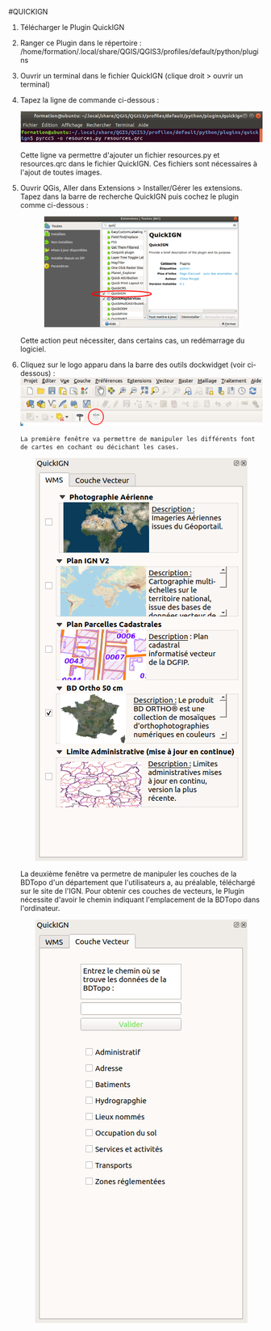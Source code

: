 
#QUICKIGN

1. Télécharger le Plugin QuickIGN 

2. Ranger ce Plugin dans le répertoire : /home/formation/.local/share/QGIS/QGIS3/profiles/default/python/plugins

3. Ouvrir un terminal dans le fichier QuickIGN (clique droit > ouvrir un terminal)

4.  Tapez la ligne de commande ci-dessous :

	![](https://raw.githubusercontent.com/chloemorgat/QuickIGN/main/Image/pyrcc5.png) 	

	Cette ligne va permettre d'ajouter un fichier resources.py et resources.qrc dans le fichier QuickIGN. Ces fichiers sont nécessaires à l'ajout de toutes images.

5. Ouvrir QGis, Aller dans Extensions > Installer/Gérer les extensions. Tapez dans la barre de recherche QuickIGN puis cochez le plugin comme ci-dessous :
	
	<p align="center">
		<img src="https://raw.githubusercontent.com/chloemorgat/QuickIGN/main/Image/quickign.png">
	 <p>
	Cette action peut nécessiter, dans certains cas, un redémarrage du logiciel.

 6. Cliquez sur le logo apparu dans la barre des outils dockwidget (voir ci-dessous) :
![](https://raw.githubusercontent.com/chloemorgat/QuickIGN/main/Image/logo.png)
	
		La première fenêtre va permettre de manipuler les différents font de cartes en cochant ou décichant les cases.
		
	<p align="center">
		<img src="https://raw.githubusercontent.com/chloemorgat/QuickIGN/main/Image/plugiin.png">
	<p>
		La deuxième fenêtre va permetre de manipuler les couches de la BDTopo d'un département que l'utilisateurs a, au préalable, téléchargé sur le site de l'IGN. Pour obtenir ces couches de vecteurs, le Plugin nécessite d'avoir le chemin indiquant l'emplacement de la BDTopo dans l'ordinateur.
	<p align="center">
		<img src="https://raw.githubusercontent.com/chloemorgat/QuickIGN/main/Image/plugiiin*.png">
	<p>
